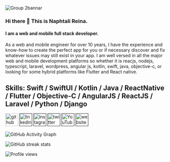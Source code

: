 ![Group 2bannar](https://drive.google.com/file/d/12R_csqwCYsuHjLaBIE1vbz7YrEhWOeqk/view?usp=share_link)


### Hi there 👋 This is Naphtali Reina.
#### I am a web and mobile full stack developer.

As a web and mobile engineer for over 10 years, I have the experience and know-how to create the perfect app for you or if necessary
discover and fix whatever issues may still exist in your app. 
I am well versed in all the major web and mobile development platforms so whether it is reacjs, nodejs, typescript, laravel, wordpress, angular js, kotlin, swift, java, objective-c, or
looking for some hybrid platforms like Flutter and React native.

## Skills: Swift / SwiftUI / Kotlin / Java / ReactNative / Flutter / Objective-C / AngularJS / ReactJS / Laravel / Python / Django

[<img src='https://cdn.jsdelivr.net/npm/simple-icons@3.0.1/icons/github.svg' alt='github' height='40'>](https://github.com/napdev331 )  [<img src='https://cdn.jsdelivr.net/npm/simple-icons@3.0.1/icons/linkedin.svg' alt='linkedin' height='40'>]()  [<img src='https://cdn.jsdelivr.net/npm/simple-icons@3.0.1/icons/instagram.svg' alt='instagram' height='40'>]()  [<img src='https://cdn.jsdelivr.net/npm/simple-icons@3.0.1/icons/twitter.svg' alt='twitter' height='40'>]()  [<img src='https://cdn.jsdelivr.net/npm/simple-icons@3.0.1/icons/youtube.svg' alt='YouTube' height='40'>]()  [<img src='https://cdn.jsdelivr.net/npm/simple-icons@3.0.1/icons/icloud.svg' alt='website' height='40'>]()  

![GitHub Activity Graph](https://activity-graph.herokuapp.com/graph?username=napdev331)  

![GitHub streak stats](https://github-readme-streak-stats.herokuapp.com/?user=napdev331)  

![Profile views](https://gpvc.arturio.dev/napdev331)
